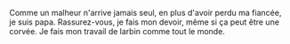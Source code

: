 Comme un malheur n'arrive jamais seul, en plus d'avoir perdu ma fiancée, je suis papa. Rassurez-vous, je fais mon devoir, même si ça peut être une corvée. Je fais mon travail de larbin comme tout le monde.
